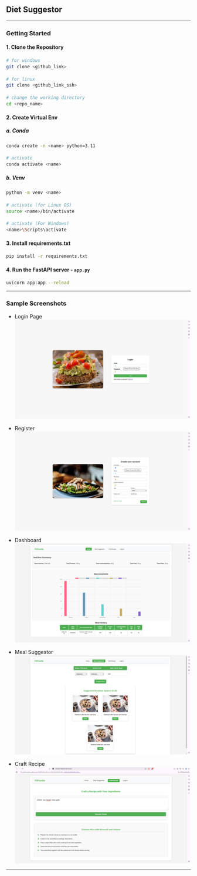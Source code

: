 ## Diet Suggestor
---

### Getting Started

#### 1. Clone the Repository
```bash
# for windows
git clone <github_link>

# for linux
git clone <github_link_ssh>

# change the working directory
cd <repo_name>
```

#### 2. Create Virtual Env
##### a. Conda
```bash
conda create -n <name> python=3.11

# activate 
conda activate <name>
```

##### b. Venv
```bash
python -m venv <name>

# activate (for Linux OS)
source <name>/bin/activate

# activate (For Windows)
<name>\Scripts\activate
```

#### 3. Install requirements.txt
```bash
pip install -r requirements.txt
```

#### 4. Run the FastAPI server -  `app.py`
```bash
uvicorn app:app --reload
```
---

### Sample Screenshots

- Login Page
![login page](static/img/Login.png)

- Register
![Register User](static/img/Register.png)

- Dashboard
![Dashboard](static/img/Dashboard.png)

- Meal Suggestor
![Meal Suggestor](static/img/MealSuggestor.png)

- Craft Recipe
![Craft Recipe](static/img/CraftRecipee.png)

---